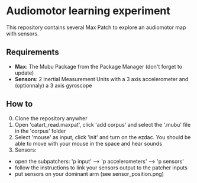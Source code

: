 # Audiomotor learning experiment

This repository contains several Max Patch to explore an audiomotor map with sensors.

## Requirements
- **Max**: The Mubu Package from the Package Manager (don't forget to update)
- **Sensors**: 2 Inertial Measurement Units with a 3 axis accelerometer and (optionnaly) a 3 axis gyroscope

## How to
0. Clone the repository anywher
1. Open 'catart_read.maxpat', click 'add corpus' and select the '.mubu' file in the 'corpus' folder
2. Select 'mouse' as input, click 'init' and turn on the ezdac. You should be able to move with your mouse in the space and hear sounds
3. Sensors:
  - open the subpatchers: 'p input' --> 'p accelerometers' --> 'p sensors'
  - follow the instructions to link your sensors output to the patcher inputs
  - put sensors on your dominant arm (see sensor_position.png)
